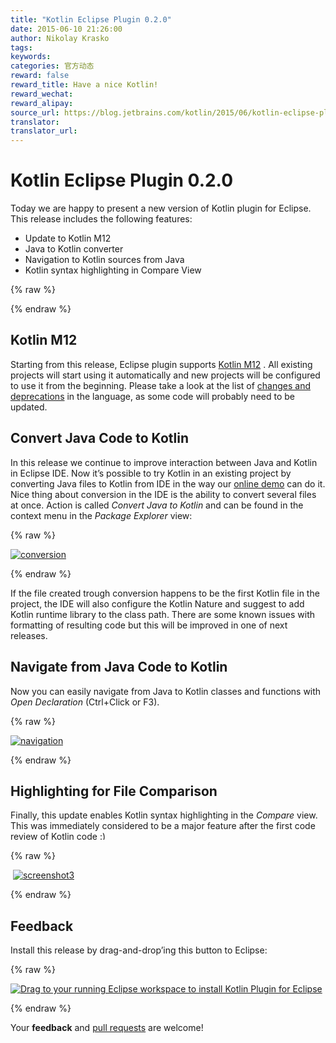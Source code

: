 ```yaml
---
title: "Kotlin Eclipse Plugin 0.2.0"
date: 2015-06-10 21:26:00
author: Nikolay Krasko
tags:
keywords:
categories: 官方动态
reward: false
reward_title: Have a nice Kotlin!
reward_wechat:
reward_alipay:
source_url: https://blog.jetbrains.com/kotlin/2015/06/kotlin-eclipse-plugin-0-2-0-2/
translator:
translator_url:
---
```


# Kotlin Eclipse Plugin 0.2.0

Today we are happy to present a new version of Kotlin plugin for Eclipse. This release includes the following features:

* Update to Kotlin M12
* Java to Kotlin converter
* Navigation to Kotlin sources from Java
* Kotlin syntax highlighting in Compare View


{% raw %}
<p><span id="more-2339"></span></p>
{% endraw %}

## Kotlin M12

Starting from this release, Eclipse plugin supports [Kotlin M12](http://blog.jetbrains.com/kotlin/2015/05/kotlin-m12-is-out/) . All existing projects will start using it automatically and new projects will be configured to use it from the beginning. Please take a look at the list of [changes and deprecations](https://github.com/JetBrains/kotlin/releases/tag/build-0.12.200) in the language, as some code will probably need to be updated.
## Convert Java Code to Kotlin

In this release we continue to improve interaction between Java and Kotlin in Eclipse IDE.
Now it’s possible to try Kotlin in an existing project by converting Java files to Kotlin from IDE in the way our [online demo](http://try.kotlinlang.org/) can do it. Nice thing about conversion in the IDE is the ability to convert several files at once. Action is called <em>Convert Java to Kotlin</em> and can be found in the context menu in the <em>Package Explorer</em> view:

{% raw %}
<p><a href="https://i1.wp.com/blog.jetbrains.com/kotlin/files/2015/06/conversion.png"><img alt="conversion" class="alignnone size-full wp-image-2340" data-recalc-dims="1" src="https://i1.wp.com/blog.jetbrains.com/kotlin/files/2015/06/conversion.png?resize=640%2C403&amp;ssl=1"/></a></p>
{% endraw %}

If the file created trough conversion happens to be the first Kotlin file in the project, the IDE will also configure the Kotlin Nature and suggest to add Kotlin runtime library to the class path.
There are some known issues with formatting of resulting code but this will be improved in one of next releases.
## Navigate from Java Code to Kotlin

Now you can easily navigate from Java to Kotlin classes and functions with <em>Open Declaration</em> (Ctrl+Click or F3).

{% raw %}
<p><a href="https://i2.wp.com/blog.jetbrains.com/kotlin/files/2015/06/navigation.png"><img alt="navigation" class="alignnone size-full wp-image-2341" data-recalc-dims="1" src="https://i2.wp.com/blog.jetbrains.com/kotlin/files/2015/06/navigation.png?resize=640%2C191&amp;ssl=1"/></a></p>
{% endraw %}

## Highlighting for File Comparison

Finally, this update enables Kotlin syntax highlighting in the <em>Compare</em> view. This was immediately considered to be a major feature after the first code review of Kotlin code <img alt=":)" class="wp-smiley" data-recalc-dims="1" src="https://i2.wp.com/blog.jetbrains.com/kotlin/wp-includes/images/smilies/simple-smile.png?w=640&amp;ssl=1" style="height: 1em; max-height: 1em;"/>

{% raw %}
<p> <a href="https://i0.wp.com/blog.jetbrains.com/kotlin/files/2015/06/screenshot3.png"><img alt="screenshot3" class="alignnone size-full wp-image-2342" data-recalc-dims="1" src="https://i0.wp.com/blog.jetbrains.com/kotlin/files/2015/06/screenshot3.png?resize=640%2C253&amp;ssl=1"/></a></p>
{% endraw %}

## Feedback

Install this release by drag-and-drop’ing this button to Eclipse:

{% raw %}
<p><a class="drag" href="http://marketplace.eclipse.org/marketplace-client-intro?mpc_install=2257536" title="Drag to your running Eclipse workspace to install Kotlin Plugin for Eclipse"><img alt="Drag to your running Eclipse workspace to install Kotlin Plugin for Eclipse" data-recalc-dims="1" src="https://i2.wp.com/marketplace.eclipse.org/sites/all/themes/solstice/_themes/solstice_marketplace/public/images/btn-install.png?w=640&amp;ssl=1"/></a></p>
{% endraw %}

Your <strong>feedback</strong> and [pull requests](https://github.com/JetBrains/kotlin-eclipse) are welcome!
